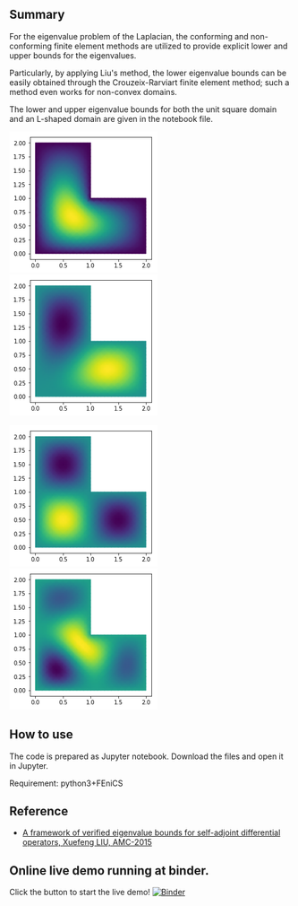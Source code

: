 ## Summary
    
For the eigenvalue problem of the Laplacian, the conforming and non-conforming finite element methods are utilized to provide explicit lower and upper bounds for the eigenvalues.

Particularly, by applying Liu's method, the lower eigenvalue bounds can be easily obtained through the Crouzeix-Rarviart finite element method; such a method even works for non-convex domains.

The lower and upper eigenvalue bounds for both the unit square domain and an L-shaped domain are given in the notebook file.


<img src=https://github.com/xfliu/eigenvalue/blob/master/eigfunction_1.png> <img src=https://github.com/xfliu/eigenvalue/blob/master/eigfunction_2.png>

<img src=https://github.com/xfliu/eigenvalue/blob/master/eigfunction_3.png> <img src=https://github.com/xfliu/eigenvalue/blob/master/eigfunction_4.png>

## How to use

The code is prepared as Jupyter notebook. Download the files and open it in Jupyter.

Requirement: python3+FEniCS 

## Reference
-  [A framework of verified eigenvalue bounds for self-adjoint differential operators, Xuefeng LIU, AMC-2015](https://www.sciencedirect.com/science/article/pii/S0096300315003628)

## Online live demo running at binder.

Click the button to start the live demo! [![Binder](https://mybinder.org/badge_logo.svg)](https://mybinder.org/v2/gh/xfliu/eigenvalue/master?filepath=Eigenvalue_bounds_of_Laplacian.ipynb)
